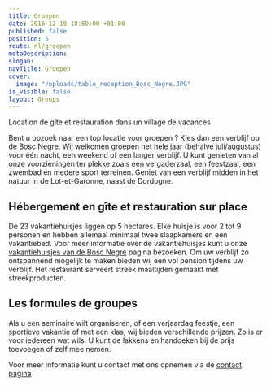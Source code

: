 ```yaml
---
title: Groepen
date: 2016-12-18 18:50:00 +01:00
published: false
position: 5
route: nl/groepen
metaDescription: 
slogan: 
navTitle: Groepen
cover:
  image: "/uploads/table_reception_Bosc_Negre.JPG"
is_visible: false
layout: Groups
---
```


Location de gîte et restauration dans un village de vacances

Bent u opzoek naar een top locatie voor groepen ? Kies dan een verblijf op de Bosc Negre. Wij welkomen groepen het hele jaar (behalve juli/augustus) voor één nacht, een weekend of een langer verblijf. U kunt genieten van al onze voorzieningen ter plekke zoals een vergaderzaal, een feestzaal, een zwembad en medere sport terreinen. Geniet van een verblijf midden in het natuur in de Lot-et-Garonne, naast de Dordogne.

## Hébergement en gîte et restauration sur place

De 23 vakantiehuisjes liggen op 5 hectares. Elke huisje is voor 2 tot 9 personen en hebben allemaal minimaal twee slaapkamers en een vakantiebed. Voor meer informatie over de vakantiehuisjes kunt u onze [vakantiehuisjes van de Bosc Negre](/nl/vakantiehuis/) pagina bezoeken. Om uw verblijf zo ontspannend mogelijk te maken bieden wij een vol pension tijdens uw verblijf. Het restaurant serveert streek maaltijden gemaakt met streekproducten.

## Les formules de groupes

Als u een seminaire wilt organiseren, of een verjaardag feestje, een sportieve vakantie of met een klas, wij bieden verschillende prijzen. Zo is er voor iedereen wat wils. U kunt de lakkens en handoeken bij de prijs toevoegen of zelf mee nemen.

Voor meer informatie kunt u contact met ons opnemen via de [contact pagina](/nl/contact/) 